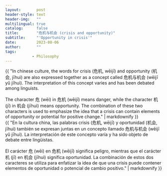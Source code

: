 ```yaml
---
layout:       post
header-style: text
header-img:   ""
multilingual: true
catalog:      false
title:        "危机与机会 (crisis and opportunity)"
subtitle:     "'Opportunity in crisis'"
date:         2023-08-06
author:       ""
tags:
            - Philosophy
---
```


<div class="en post-container">
    {{ "In chinese culture, the words for crisis (危机, wēijī) and opportunity (机会, jīhuì) are also expressed together as a concept called 危机与机会 (wēijī yǔ jīhuì). The interpretation of this concept varies and has been debated among linguists.
    <br><br>
    The character 危 (wēi) in 危机 (wēijī) means danger, while the character 机 (jī) in 机会 (jīhuì) means opportunity. The combination of these two characters is used to emphasize the idea that a crisis can contain elements of opportunity or potential for positive change." | markdownify }}
</div>

<div class="es post-container">
    {{ "En la cultura china, las palabras crisis (危机, wēijī) y oportunidad (机会, jīhuì) también se expresan juntas en un concepto llamado 危机与机会 (wēijī yǔ jīhuì). La interpretación de este concepto varía y ha sido objeto de debate entre lingüistas.
    <br><br>
    El carácter 危 (wēi) en 危机 (wēijī) significa peligro, mientras que el carácter 机 (jī) en 机会 (jīhuì) significa oportunidad. La combinación de estos dos caracteres se utiliza para enfatizar la idea de que una crisis puede contener elementos de oportunidad o potencial de cambio positivo." | markdownify }}
</div>
